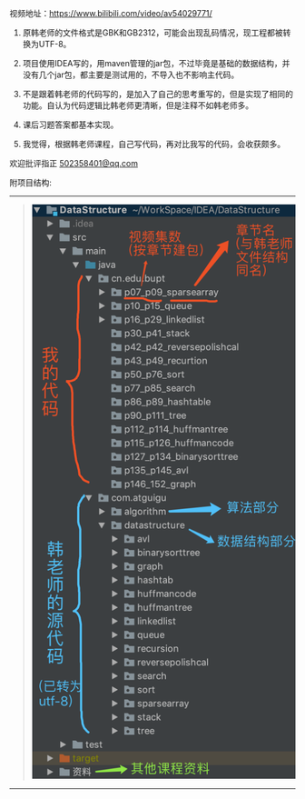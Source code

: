 视频地址：https://www.bilibili.com/video/av54029771/

1. 原韩老师的文件格式是GBK和GB2312，可能会出现乱码情况，现工程都被转换为UTF-8。

2. 项目使用IDEA写的，用maven管理的jar包，不过毕竟是基础的数据结构，并没有几个jar包，都主要是测试用的，不导入也不影响主代码。

3. 不是跟着韩老师的代码写的，是加入了自己的思考重写的，但是实现了相同的功能。自认为代码逻辑比韩老师更清晰，但是注释不如韩老师多。

4. 课后习题答案都基本实现。

5. 我觉得，根据韩老师课程，自己写代码，再对比我写的代码，会收获颇多。

欢迎批评指正 502358401@qq.com

附项目结构:

---
> ![项目结构.png](资料/项目结构.png) 
---